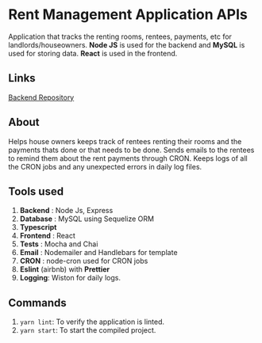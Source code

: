 # Rent Management Application APIs
Application that tracks the renting rooms, rentees, payments, etc for landlords/houseowners. **Node JS** is used for the backend and **MySQL** is used for storing data. **React** is used in the frontend.

## Links
[Backend Repository](https://github.com/PJMessi/typescript-node-rentmgmt)

## About
Helps house owners keeps track of rentees renting their rooms and the payments thats done or that needs to be done. Sends emails to the rentees to remind them about the rent 
payments through CRON. Keeps logs of all the CRON jobs and any unexpected errors in daily log files.  

## Tools used
1. **Backend** : Node Js, Express
2. **Database** : MySQL using Sequelize ORM
3. **Typescript** 
4. **Frontend** : React
5. **Tests** : Mocha and Chai
6. **Email** : Nodemailer and Handlebars for template
7. **CRON** : node-cron used for CRON jobs
8. **Eslint** (airbnb) with **Prettier**
9. **Logging**: Wiston for daily logs.

## Commands
1. `yarn lint`: To verify the application is linted.
2. `yarn start`: To start the compiled project.